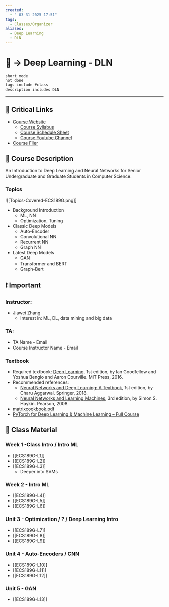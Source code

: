 ```yaml
---
created:
  - " 03-31-2025 17:51"
tags:
  - Classes/Organizer
aliases:
  - Deep Learning
  - DLN
---
```


# 📗 -> Deep Learning - DLN
```tasks
short mode
not done
tags include #class
description includes DLN
```
---
## 🔗 Critical Links
- [Course Website](https://www.ifmlab.org/courses_ecs189g_2025.html)
	- [Course Syllabus](https://docs.google.com/document/d/1ErFugupqgMAGdBIW1qqKu4FONu3ccbUY/edit?tab=t.0)
	- [Course Schedule Sheet](https://docs.google.com/spreadsheets/d/1CsUcR88VnrshGfZV8n14NkiDuZSzl57S/edit?gid=643427875#gid=643427875)
	- [Course Youtube Channel](https://www.youtube.com/watch?v=Sc4aH4aRxws&list=PLxZe1ulfsBT98oDlCKhvHb0hEZnQhu8oz)
- [Course Flier](https://ucdavis.app.box.com/s/8kenfmvroubx4u5e9ykx0ywck8w9ll82)

## 🔶 Course Description
An Introduction to Deep Learning and Neural Networks for Senior Undergraduate and Graduate Students in Computer Science.

### Topics
![[Topics-Covered-ECS189G.png]]
- Background Introduction
	- ML, NN
	- Optimization, Tuning
- Classic Deep Models
	- Auto-Encoder
	- Convolutional NN
	- Recurrent NN
	- Graph NN
- Latest Deep Models
	- GAN
	- Transformer and BERT
	- Graph-Bert

## ❗ Important
### Instructor: 
- Jiawei Zhang
	- Interest in: ML, DL, data mining and big data
### TA: 
- TA Name - Email
- Course Instructor Name - Email

### Textbook 
- Required textbook: [Deep Learning](https://www.deeplearningbook.org/), 1st edition, by Ian Goodfellow and Yoshua Bengio and Aaron Courville. MIT Press, 2016.
- Recommended references:
	- [Neural Networks and Deep Learning: A Textbook](http://www.charuaggarwal.net/neural.htm), 1st edition, by Charu Aggarwal. Springer, 2018.
	- [Neural Networks and Learning Machines](https://www.amazon.com/Neural-Networks-Learning-Machines-3rd/dp/0131471392/ref=sr_1_2?crid=1STNUTDOCZWE5&keywords=Neural+Networks+and+Learning+Machines&qid=1641151437&sprefix=%2Caps%2C408&sr=8-2), 3rd edition, by Simon S. Haykin. Pearson, 2008.
- [matrixcookbook.pdf](https://www.math.uwaterloo.ca/~hwolkowi/matrixcookbook.pdf)
- [PyTorch for Deep Learning & Machine Learning – Full Course](https://www.youtube.com/watch?v=V_xro1bcAuA&t=85864s&ab_channel=freeCodeCamp.org)

## 📄 Class Material
### Week 1 -Class Intro / Intro ML
- [[ECS189G-L1]]
- [[ECS189G-L2]]
- [[ECS189G-L3]]
	- Deeper into SVMs

### Week 2 - Intro ML
- [[ECS189G-L4]]
- [[ECS189G-L5]]
- [[ECS189G-L6]]

### Unit 3 - Optimization / ? / Deep Learning Intro
- [[ECS189G-L7]]
- [[ECS189G-L8]]
- [[ECS189G-L9]]

### Unit 4 - Auto-Encoders / CNN
- [[ECS189G-L10]]
- [[ECS189G-L11]]
- [[ECS189G-L12]]

### Unit 5 - GAN
- [[ECS189G-L13]]
